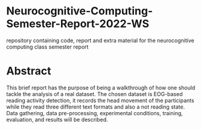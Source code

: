 # Neurocognitive-Computing-Semester-Report-2022-WS
repository containing code, report and extra material for the neurocognitive computing class semester report



# Abstract
This brief report has the purpose of being a walkthrough of how one
should tackle the analysis of a real dataset. The chosen dataset is
EOG-based reading activity detection, it records the head movement
of the participants while they read three different text formats
and also a not reading state. Data gathering, data pre-processing,
experimental conditions, training, evaluation, and results will be
described.
